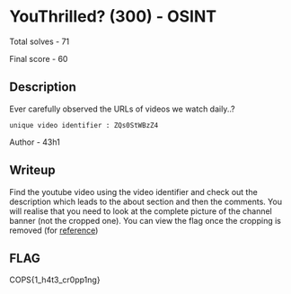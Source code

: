 # YouThrilled? (300) - OSINT

Total solves - 71

Final score - 60

## Description

Ever carefully observed the URLs of videos we watch daily..?

```
unique video identifier : ZQs0StWBzZ4
```
Author - 43h1

## Writeup
Find the youtube video using the video identifier and check out the description which leads to the about section and then the comments.
You will realise that you need to look at the complete picture of the channel banner (not the cropped one).
You can view the flag once the cropping is removed (for [reference](https://webapps.stackexchange.com/questions/91659/how-to-view-the-full-background-image-of-a-youtube-channel))

## FLAG
COPS{1_h4t3_cr0pp1ng}
